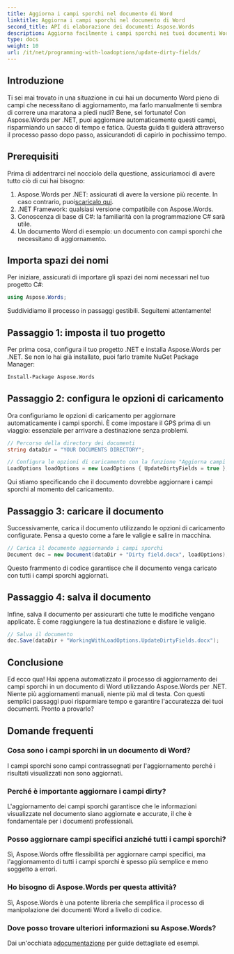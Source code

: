 ```yaml
---
title: Aggiorna i campi sporchi nel documento di Word
linktitle: Aggiorna i campi sporchi nel documento di Word
second_title: API di elaborazione dei documenti Aspose.Words
description: Aggiorna facilmente i campi sporchi nei tuoi documenti Word utilizzando Aspose.Words per .NET con questa guida completa passo passo.
type: docs
weight: 10
url: /it/net/programming-with-loadoptions/update-dirty-fields/
---
```


## Introduzione

Ti sei mai trovato in una situazione in cui hai un documento Word pieno di campi che necessitano di aggiornamento, ma farlo manualmente ti sembra di correre una maratona a piedi nudi? Bene, sei fortunato! Con Aspose.Words per .NET, puoi aggiornare automaticamente questi campi, risparmiando un sacco di tempo e fatica. Questa guida ti guiderà attraverso il processo passo dopo passo, assicurandoti di capirlo in pochissimo tempo.

## Prerequisiti

Prima di addentrarci nel nocciolo della questione, assicuriamoci di avere tutto ciò di cui hai bisogno:

1.  Aspose.Words per .NET: assicurati di avere la versione più recente. In caso contrario, puoi[scaricalo qui](https://releases.aspose.com/words/net/).
2. .NET Framework: qualsiasi versione compatibile con Aspose.Words.
3. Conoscenza di base di C#: la familiarità con la programmazione C# sarà utile.
4. Un documento Word di esempio: un documento con campi sporchi che necessitano di aggiornamento.

## Importa spazi dei nomi

Per iniziare, assicurati di importare gli spazi dei nomi necessari nel tuo progetto C#:

```csharp
using Aspose.Words;
```

Suddividiamo il processo in passaggi gestibili. Seguitemi attentamente!

## Passaggio 1: imposta il tuo progetto

Per prima cosa, configura il tuo progetto .NET e installa Aspose.Words per .NET. Se non lo hai già installato, puoi farlo tramite NuGet Package Manager:

```bash
Install-Package Aspose.Words
```

## Passaggio 2: configura le opzioni di caricamento

Ora configuriamo le opzioni di caricamento per aggiornare automaticamente i campi sporchi. È come impostare il GPS prima di un viaggio: essenziale per arrivare a destinazione senza problemi.

```csharp
// Percorso della directory dei documenti
string dataDir = "YOUR DOCUMENTS DIRECTORY";

// Configura le opzioni di caricamento con la funzione "Aggiorna campi sporchi".
LoadOptions loadOptions = new LoadOptions { UpdateDirtyFields = true };
```

Qui stiamo specificando che il documento dovrebbe aggiornare i campi sporchi al momento del caricamento.

## Passaggio 3: caricare il documento

Successivamente, carica il documento utilizzando le opzioni di caricamento configurate. Pensa a questo come a fare le valigie e salire in macchina.

```csharp
// Carica il documento aggiornando i campi sporchi
Document doc = new Document(dataDir + "Dirty field.docx", loadOptions);
```

Questo frammento di codice garantisce che il documento venga caricato con tutti i campi sporchi aggiornati.

## Passaggio 4: salva il documento

Infine, salva il documento per assicurarti che tutte le modifiche vengano applicate. È come raggiungere la tua destinazione e disfare le valigie.

```csharp
// Salva il documento
doc.Save(dataDir + "WorkingWithLoadOptions.UpdateDirtyFields.docx");
```

## Conclusione

Ed ecco qua! Hai appena automatizzato il processo di aggiornamento dei campi sporchi in un documento di Word utilizzando Aspose.Words per .NET. Niente più aggiornamenti manuali, niente più mal di testa. Con questi semplici passaggi puoi risparmiare tempo e garantire l'accuratezza dei tuoi documenti. Pronto a provarlo?

## Domande frequenti

### Cosa sono i campi sporchi in un documento di Word?
I campi sporchi sono campi contrassegnati per l'aggiornamento perché i risultati visualizzati non sono aggiornati.

### Perché è importante aggiornare i campi dirty?
L'aggiornamento dei campi sporchi garantisce che le informazioni visualizzate nel documento siano aggiornate e accurate, il che è fondamentale per i documenti professionali.

### Posso aggiornare campi specifici anziché tutti i campi sporchi?
Sì, Aspose.Words offre flessibilità per aggiornare campi specifici, ma l'aggiornamento di tutti i campi sporchi è spesso più semplice e meno soggetto a errori.

### Ho bisogno di Aspose.Words per questa attività?
Sì, Aspose.Words è una potente libreria che semplifica il processo di manipolazione dei documenti Word a livello di codice.

### Dove posso trovare ulteriori informazioni su Aspose.Words?
 Dai un'occhiata a[documentazione](https://reference.aspose.com/words/net/) per guide dettagliate ed esempi.
